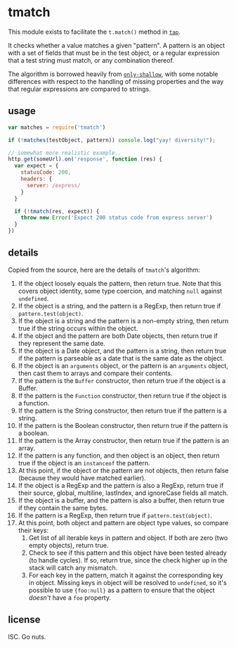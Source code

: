 # tmatch

This module exists to facilitate the `t.match()` method in
[`tap`](http://npm.im/tap).

It checks whether a value matches a given "pattern".  A pattern is an
object with a set of fields that must be in the test object, or a
regular expression that a test string must match, or any combination
thereof.

The algorithm is borrowed heavily from
[`only-shallow`](http://npm.im/only-shallow), with some notable
differences with respect to the handling of missing properties and the
way that regular expressions are compared to strings.

## usage

```javascript
var matches = require('tmatch')

if (!matches(testObject, pattern)) console.log("yay! diversity!");

// somewhat more realistic example..
http.get(someUrl).on('response', function (res) {
  var expect = {
    statusCode: 200,
    headers: {
      server: /express/
    }
  }

  if (!tmatch(res, expect)) {
    throw new Error('Expect 200 status code from express server')
  }
})
```

## details

Copied from the source, here are the details of `tmatch`'s algorithm:

1. If the object loosely equals the pattern, then return true.  Note
   that this covers object identity, some type coercion, and matching
   `null` against `undefined`.
2. If the object is a string, and the pattern is a RegExp, then return
   true if `pattern.test(object)`.
3. If the object is a string and the pattern is a non-empty string,
   then return true if the string occurs within the object.
4. If the object and the pattern are both Date objects, then return
   true if they represent the same date.
5. If the object is a Date object, and the pattern is a string, then
   return true if the pattern is parseable as a date that is the same
   date as the object.
6. If the object is an `arguments` object, or the pattern is an
   `arguments` object, then cast them to arrays and compare their
   contents.
7. If the pattern is the `Buffer` constructor, then return true if the
   object is a Buffer.
8. If the pattern is the `Function` constructor, then return true if
   the object is a function.
9. If the pattern is the String constructor, then return true if the
   pattern is a string.
10. If the pattern is the Boolean constructor, then return true if the
    pattern is a boolean.
11. If the pattern is the Array constructor, then return true if the
    pattern is an array.
12. If the pattern is any function, and then object is an object, then
    return true if the object is an `instanceof` the pattern.
13. At this point, if the object or the pattern are not objects, then
    return false (because they would have matched earlier).
14. If the object is a RegExp and the pattern is also a RegExp, return
    true if their source, global, multiline, lastIndex, and ignoreCase
    fields all match.
15. If the object is a buffer, and the pattern is also a buffer, then
    return true if they contain the same bytes.
16. If the pattern is a RegExp, then return true if `pattern.test(object)`.
17. At this point, both object and pattern are object type values, so
    compare their keys:
    1. Get list of all iterable keys in pattern and object.  If both
       are zero (two empty objects), return true.
    2. Check to see if this pattern and this object have been tested
       already (to handle cycles).  If so, return true, since the
       check higher up in the stack will catch any mismatch.
    3. For each key in the pattern, match it against the corresponding
       key in object.  Missing keys in object will be resolved to
       `undefined`, so it's possible to use `{foo:null}` as a pattern
       to ensure that the object *doesn't* have a `foo` property.

## license

ISC. Go nuts.
